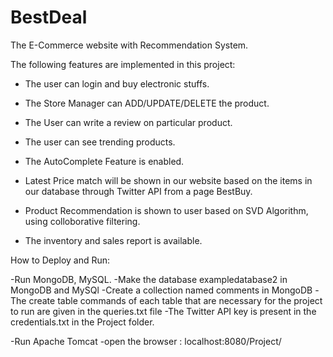 # BestDeal
The E-Commerce website with Recommendation System.

The following features are implemented in this project:

- The user can login and buy electronic stuffs.

- The Store Manager can ADD/UPDATE/DELETE the product.

- The User can write a review on particular product.

- The user can see trending products.

- The AutoComplete Feature is enabled.

- Latest Price match will be shown in our website based on the items in our database through Twitter API from a page BestBuy.

- Product Recommendation is shown to user based on SVD Algorithm, using colloborative filtering.

- The inventory and sales report is available.



How to Deploy and Run:

-Run MongoDB, MySQL.
-Make the database exampledatabase2 in MongoDB and MySQl
-Create a collection named comments in MongoDB
-The create table commands of each table that are necessary for the project to run are given in the queries.txt file
-The Twitter API key is present in the credentials.txt in the Project folder.

-Run Apache Tomcat
-open the browser : localhost:8080/Project/



